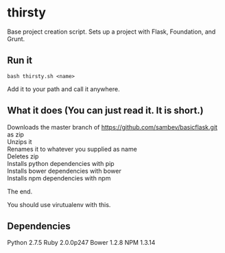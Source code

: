 thirsty
=======

Base project creation script.  Sets up a project with Flask, Foundation, and Grunt.

Run it
------
`bash thirsty.sh <name>`

Add it to your path and call it anywhere.

What it does (You can just read it.  It is short.)
------------
Downloads the master branch of https://github.com/sambev/basicflask.git as zip  
Unzips it  
Renames it to whatever you supplied as name  
Deletes zip  
Installs python dependencies with pip  
Installs bower dependencies with bower  
Installs npm dependencies with npm  
  
The end.  

You should use virutualenv with this.

Dependencies
------------
Python 2.7.5
Ruby 2.0.0p247
Bower 1.2.8
NPM 1.3.14
